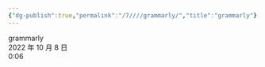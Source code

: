 ```yaml
---
{"dg-publish":true,"permalink":"/7////grammarly/","title":"grammarly"}
---
```



grammarly  
2022 年 10 月 8 日  
0:06
